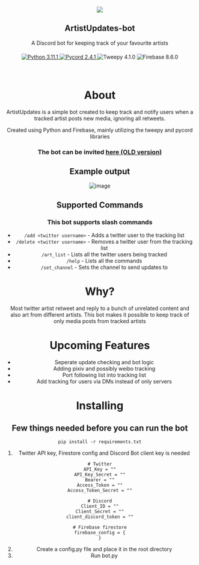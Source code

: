 
</br>
    <div align="center">
        <img src="https://cdn.discordapp.com/avatars/1094845575368806432/3d1eb05f18c16cf6fb7370b27eea47ab.webp?size=128">
        <h2>ArtistUpdates-bot</h3>
        <span>A Discord bot for keeping track of your favourite artists</span>
    <div style="margin:20px">
        <a href="https://www.python.org/">
            <img src="https://img.shields.io/badge/Python-3.11.1-blue?logo=python&logoColor=white" alt="Python 3.11.1">
        </a>
        <!-- pycord -->
        <a href="https://github.com/Pycord-Development/pycord">
            <img src="https://img.shields.io/badge/Pycord-2.4.1-blue?logo=discord&logoColor=white" alt="Pycord 2.4.1">
        </a>
        <!-- twitter api -->
        <img src="https://img.shields.io/badge/Tweepy-4.1.0-blue?logo=twitter&logoColor=white" alt="Tweepy 4.1.0">
        <!-- firebase -->
        <img src="https://img.shields.io/badge/Firebase-8.6.0-blue?logo=firebase&logoColor=white" alt="Firebase 8.6.0">
    </div>
</br>

# About
ArtistUpdates is a simple bot created to keep track and notify users when a tracked artist posts new media, ignoring all retweets.

Created using Python and Firebase, mainly utilizing the tweepy and pycord libraries

### The bot can be invited [here (OLD version)](https://discord.com/api/oauth2/authorize?client_id=1094845575368806432&permissions=139586750528&scope=bot%20applications.commands)

## Example output
![image](https://github.com/lkaijie/ArtistUpdates-bot/assets/94023052/301eac9c-212f-4b77-bcd9-463c30b7df0d)
<!-- ![image](https://github.com/lkaijie/ArtistUpdates-bot/assets/94023052/5cd1be34-e83c-4a8d-996e-7551bf4b8155) -->
<!-- ![image](https://github.com/lkaijie/ArtistUpdates-bot/assets/94023052/09babbc3-a468-4574-b2e2-1505223579e4) -->


## Supported Commands
### This bot supports slash commands
- `/add <twitter username>` - Adds a twitter user to the tracking list
- `/delete <twitter username>` - Removes a twitter user from the tracking list
- `/art_list` - Lists all the twitter users being tracked
- `/help` - Lists all the commands
- `/set_channel` - Sets the channel to send updates to

# Why?
Most twitter artist retweet and reply to a bunch of unrelated content and also art from different artists. This bot makes it possible to keep track of only media posts from tracked artists


# Upcoming Features
- Seperate update checking and bot logic
- Adding pixiv and possibly weibo tracking 
- Port following list into tracking list
- Add tracking for users via DMs instead of only servers


# Installing
## Few things needed before you can run the bot
```
pip install -r requirements.txt
```

1. Twitter API key, Firestore config and Discord Bot client key is needed
```
# Twitter
API_Key = ""
API_Key_Secret = ""
Bearer = ""
Access_Token = ""
Access_Token_Secret = ""

# Discord
Client_ID = ""
Client_Secret = ""
client_discord_token = ""

# Firebase firestore
firebase_config = {
}

```
2. Create a config.py file and place it in the root directory
3. Run bot.py

